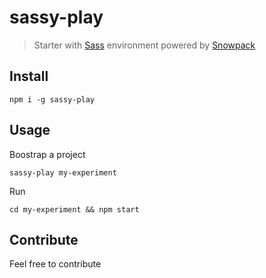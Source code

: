 # sassy-play

> Starter with [Sass](https://sass-lang.com/dart-sass) environment powered by [Snowpack](https://www.snowpack.dev/)

## Install

`npm i -g sassy-play`

## Usage

Boostrap a project

`sassy-play my-experiment`

Run

`cd my-experiment && npm start`

## Contribute

Feel free to contribute
